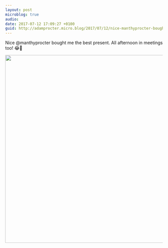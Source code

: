 ```yaml
---
layout: post
microblog: true
audio: 
date: 2017-07-12 17:09:27 +0100
guid: http://adamprocter.micro.blog/2017/07/12/nice-manthyprocter-bought.html
---
```

Nice @manthyprocter bought me the best present. All afternoon in meetings too! 😂🤖

<img src="http://adamprocter.micro.blog/uploads/2017/f238b6a58f.jpg" width="600" height="600" />
